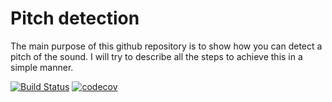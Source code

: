 Pitch detection
===============

The main purpose of this github repository is to show how you can detect a pitch of the sound.
I will try to describe all the steps to achieve this in a simple manner.

[![Build Status](https://travis-ci.org/undertext/pitch_detection.svg?branch=master)](https://travis-ci.org/undertext/pitch_detection)
[![codecov](https://codecov.io/gh/undertext/pitch_detection/branch/master/graph/badge.svg)](https://codecov.io/gh/undertext/pitch_detection)